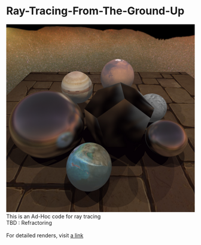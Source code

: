 # Ray-Tracing-From-The-Ground-Up
![Render](WebPages/csce647/pr10/glosslucent.jpg)
This is an Ad-Hoc code for ray tracing <br /> 
TBD : Refractoring <br /> <br />
For detailed renders, visit [a link](WebPages/csce647/index.html)

